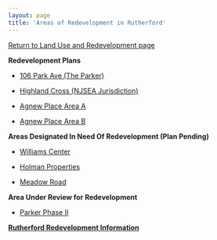 ```yaml
---
layout: page
title: 'Areas of Redevelopment in Rutherford'
---
```


[Return to Land Use and Redevelopment page](../)

**Redevelopment Plans**

- [106 Park Ave (The Parker)](106-park/)

- [Highland Cross (NJSEA Jurisdiction)](highland-cross/)

- [Agnew Place Area A](agnew/)

- [Agnew Place Area B](agnewb/)


**Areas Designated In Need Of Redevelopment (Plan Pending)**

- [Williams Center](williams-center/)

- [Holman Properties](holman/)

- [Meadow Road](meadow-road/)


**Area Under Review for Redevelopment**

- [Parker Phase II](parker-ii/)



[**Rutherford Redevelopment Information**](https://storage.googleapis.com/static.rutherford-nj.com/community-development/Rutherford_Redevelopment_Information.pdf)

